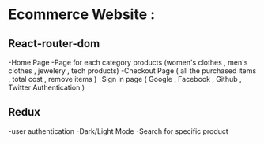 # Ecommerce Website : 

## React-router-dom

-Home Page 
-Page for each category products (women's clothes , men's clothes , jewelery , tech products) 
-Checkout Page ( all the purchased items , total cost , remove items )
-Sign in page ( Google , Facebook , Github , Twitter Authentication )


## Redux 
-user authentication
-Dark/Light Mode 
-Search for specific product 
